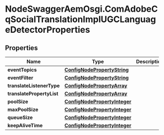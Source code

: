 # NodeSwaggerAemOsgi.ComAdobeCqSocialTranslationImplUGCLanguageDetectorProperties

## Properties
Name | Type | Description | Notes
------------ | ------------- | ------------- | -------------
**eventTopics** | [**ConfigNodePropertyString**](ConfigNodePropertyString.md) |  | [optional] 
**eventFilter** | [**ConfigNodePropertyString**](ConfigNodePropertyString.md) |  | [optional] 
**translateListenerType** | [**ConfigNodePropertyArray**](ConfigNodePropertyArray.md) |  | [optional] 
**translatePropertyList** | [**ConfigNodePropertyArray**](ConfigNodePropertyArray.md) |  | [optional] 
**poolSize** | [**ConfigNodePropertyInteger**](ConfigNodePropertyInteger.md) |  | [optional] 
**maxPoolSize** | [**ConfigNodePropertyInteger**](ConfigNodePropertyInteger.md) |  | [optional] 
**queueSize** | [**ConfigNodePropertyInteger**](ConfigNodePropertyInteger.md) |  | [optional] 
**keepAliveTime** | [**ConfigNodePropertyInteger**](ConfigNodePropertyInteger.md) |  | [optional] 


